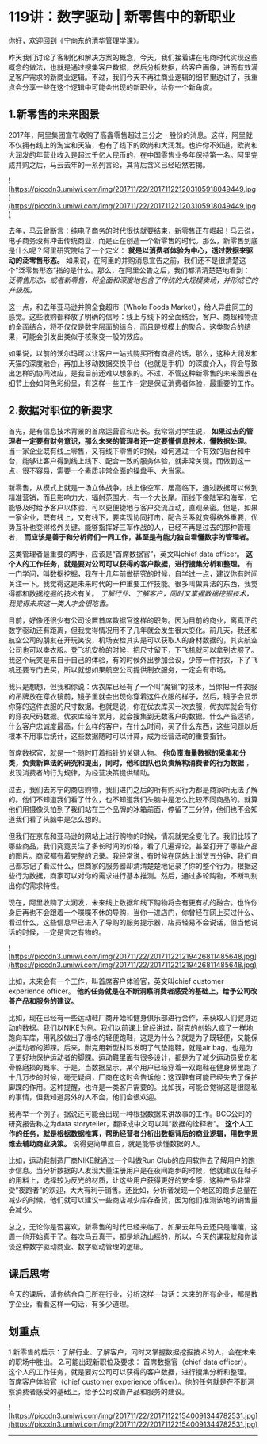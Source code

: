 # 119讲：数字驱动 | 新零售中的新职业

你好，欢迎回到《宁向东的清华管理学课》。

昨天我们讨论了客制化和解决方案的概念，今天，我们接着讲在电商时代实现这些概念的做法，也就是通过搜集客户数据，然后分析数据，给客户画像，进而有效满足客户需求的新商业逻辑。不过，我们今天不再往商业逻辑的细节里边讲了，我重点会分享一些在这个逻辑中可能会出现的新职业，给你一个新角度。

## 1.新零售的未来图景

2017年，阿里集团宣布收购了高鑫零售超过三分之一股份的消息。这样，阿里就不仅拥有线上的淘宝和天猫，也有了线下的欧尚和大润发。也许你不知道，欧尚和大润发的年营业收入是超过千亿人民币的，在中国零售业多年保持第一名。阿里完成并购之后，马云去年的一系列言论，其背后含义已经昭然若揭。

![https://piccdn3.umiwi.com/img/201711/22/201711221203105918049449.jpg](https://piccdn3.umiwi.com/img/201711/22/201711221203105918049449.jpg)

去年，马云曾断言：纯电子商务的时代很快就要结束，新零售正在崛起！马云说，电子商务没有冲击传统商业，而是正在创造一个新零售的时代。那么，新零售到底是什么呢？阿里研究院给了一个定义： **就是以消费者体验为中心，透过数据来驱动的泛零售形态。** 如果说，在阿里的并购消息宣告之前，我们还不是很清楚这个“泛零售形态”指的是什么。那么，在阿里公告之后，我们都清清楚楚地看到： *泛零售形态，或者新零售，将全面和深度地包含了传统的大规模卖场，并形成它的升级版。*

这一点，和去年亚马逊并购全食超市（Whole Foods Market），给人异曲同工的感觉。这些收购都释放了明确的信号：线上与线下的全面结合，客户、商超和物流的全面结合，将不仅仅是数字层面的结合，而且是规模上的聚合。这类聚合的结果，可能会引发出类似于核聚变一般的效应。

如果说，以前的沃尔玛可以让客户一站式购买所有商品的话，那么，这种大润发和天猫的深度融合，再加上移动数据交换平台（也就是手机）的深度介入，将会导致出怎样的协同效应，是我目前还难以想象的。不过，不管这种新零售的未来图景在细节上会如何色彩纷呈，有这样一些工作一定是保证消费者体验，最重要的工作。

## 2.数据对职位的新要求

首先，是有信息技术背景的首席运营官和店长。我常常对学生说， **如果过去的管理者一定要有财务意识，那么未来的管理者还一定要懂信息技术，懂数据处理。** 当一家企业既有线上零售，又有线下零售的时候，如何通过一个有效的后台和中台，能够让客户得到线上线下、配合一致的服务体验，就非常关键。而做到这一点，很不容易，需要一个素质非常全面的操盘手、大当家。

新零售，从模式上就是一场立体战争。线上像空军，居高临下，通过数据可以做到精准营销，而且影响力大，辐射范围大，有一个大长尾。而线下像陆军和海军，它能够及时给予客户以体验，可以更便捷地与客户交流互动，直观亲密。但是，如果一家企业，既有线上，又有线下，要实现协同打击，配合关系就变得格外重要，优势互补也变得格外关键。能够指挥好三军作战的人，已经不再是过去的那种管理者， **而应该是善于和分析师们一同工作，甚至是有能力独自看懂数字的管理者。**

这类管理者最重要的帮手，应该是“首席数据官”，英文叫chief data officer。 **这个人的工作任务，就是要对公司可以获得的客户数据，进行搜集分析和整理。** 有一门学问，叫数据挖掘，我在十几年前做研究的时候，自学过一点，建议你有时间关注一下。我觉得这是未来时代的一种重要工作技能。很多叫做算法的东西，我觉得都和数据挖掘的技术有关。 *了解行业、了解客户，同时又掌握数据挖掘技术，我觉得未来这一类人才会很吃香。*

目前，好像还很少有公司设置首席数据官这样的职务。因为目前的商业，离真正的数字驱动还有距离，但我觉得情况用不了几年就会发生很大变化。前几天，我还和航空公司的朋友在开玩笑说，机场安检其实是可以获取人的身材数据的，其实航空公司也可以卖衣服。登飞机安检的时候，把尺寸留下，下飞机就可以拿到衣服了。我这个玩笑是来自于自己的体验，有的时候外出参加会议，少带一件衬衣，下了飞机还要专门去买，所以就想如果航空公司提供制衣服务，一定会有市场。

我只是想想，但我和你说：优衣库已经有了一个叫“魔镜”的技术，当你把一件衣服的吊牌放在穿衣镜前，镜子里就会出现你穿着这件衣服的样子，然后，镜子会显示你穿的这件衣服的尺寸数据。也就是说，你在优衣库买一次衣服，优衣库就会有你的穿衣尺码数据。优衣库经年累月，就会搜集到无数客户的数据。什么产品适销，什么客户忠诚度最高，什么样的客户，在什么时间，买了什么东西，这些问题以后根本不用事后统计，这些数据随时可以计算，成为经营活动的重要指针。

首席数据官，就是一个随时盯着指针的关键人物。 **他负责海量数据的采集和分类，负责新算法的研究和提出，同时，他和团队也负责解构消费者的行为数据** ，发现消费者的行为规律，为经营决策提供辅助。

过去，我们去苏宁的商店购物，我们进门之后的所有购买行为都是商家所无法了解的。他们不知道我们看了什么，也不知道我们头脑中是怎么比较不同商品的。就算他们用摄像头拍到了我们站在三个品牌的冰箱前面，停留了三分钟，他们也不会知道我们看了头脑中是怎么想的。

但我们在京东和亚马逊的网站上进行购物的时候，情况就完全变化了。我们比较了哪些商品，我们究竟关注了多长时间的价格，看了几遍评论，甚至打开了哪些产品的图片。商家都有着完整的记录。我经常说，有时候在网站上浏览五分钟，我们自己都忘记了看过什么，但商家的服务器却清清楚楚地记录了你的整个行为。根据这些行为数据，商家可以对你的需求进行基本推测。然后，通过多轮购物，不断判别出你的需求特性。

现在，阿里收购了大润发，未来线上数据和线下购物将会有更有机的融合。也许你身后再也不会跟着一个喋喋不休的导购，当你一进店门，你曾经在网上买过什么、看过什么，这些信息早已进入了导购的服务提示器，店员轻易不会说话，但当他说话的时候，一定是言之有物的。

![https://piccdn3.umiwi.com/img/201711/22/201711221219426811485648.jpg](https://piccdn3.umiwi.com/img/201711/22/201711221219426811485648.jpg)

比如，未来会有一个工作，叫首席客户体验官，英文叫chief customer experience officer。 **他的任务就是在不断洞察消费者感受的基础上，给予公司改善产品和服务的建议。**

比如，现在已经有一些运动鞋厂商开始和健身俱乐部进行合作，来获取人们健身运动的数据。我们以NIKE为例。我们以前课上曾经讲过，耐克的创始人疯了一样地跑向车库，用乳胶做出了栅格的轻便跑鞋，这是为什么？就是为了既轻便，又能保护运动者的脚踝。后来，耐克用新型材料发明了气垫跑鞋，就是air bag，也是为了更好地保护运动者的脚踝。运动鞋里面有很多设计，都是为了减少运动员受伤和骨骼磨损的概率。于是，当数据显示，某个用户已经穿着一双跑鞋在健身房里跑了十几万步的时候，毫无疑问，厂商在这时会告诉他：这双鞋有可能已经失去了保护脚踝的作用。这种提醒，也许是一类客户需要的。比如我，可能会觉得这是很隐私的事情，但我知道另外的人不会，他们会很欢迎。

我再举一个例子。据说还可能会出现一种根据数据来讲故事的工作。BCG公司的研究报告称之为data storyteller，翻译成中文可以叫“数据的诠释者”。 **这个人工作的任务，就是根据数据推算，帮助经营者分析出数据背后的商业逻辑，用数字思维去辅助商业决策。** 说得更简单直白，就是能够读懂数据的人。

比如，运动鞋制造厂商NIKE就通过一个叫做Run Club的应用软件去了解用户的跑步信息。当分析数据的人发现大量注册用户是在夜间跑步的时候，他就建议在鞋子的用料上，选择较为反光的材质，让这些用户获得更好的安全感，这种产品非常受“夜跑者”的欢迎，大大有利于销售。还比如，分析者发现一个地区的跑步总量在减少的时候，他们就可以建议一些商店减少库存备货，因为他们推测该地的销售量会减少。

总之，无论你是否喜欢，新零售的时代已经来临了。如果去年马云还只是嚷嚷，这周一他开始真干了。每次马云真干，都是地动山摇的，所以，今天的课我就和你谈谈这种数字驱动商业、数字驱动管理的逻辑。

## 课后思考

今天的课后，请你结合自己所在行业，分析这样一句话：未来的所有企业，都是数字企业，看看这样一句话，有多少道理。

## 划重点

1.新零售的启示：了解行业、了解客户，同时又掌握数据挖掘技术的人，会在未来的职场中胜出。
2.可能出现新职位及要求：
首席数据官（chief data officer）。这个人的工作任务，就是要对公司可以获得的客户数据，进行搜集分析和整理。
首席客户体验官（chief customer experience officer）。他的任务就是在不断洞察消费者感受的基础上，给予公司改善产品和服务的建议。

![https://piccdn3.umiwi.com/img/201711/22/201711221540091344782531.jpg](https://piccdn3.umiwi.com/img/201711/22/201711221540091344782531.jpg)

---
